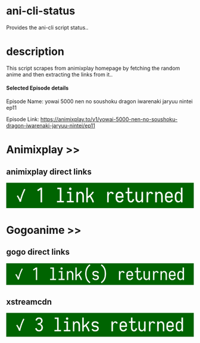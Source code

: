 # ani-cli-status
Provides the ani-cli script status..

# description
This script scrapes from animixplay homepage by fetching the random anime and then extracting the links from it..

#### Selected Episode details

Episode Name: yowai 5000 nen no soushoku dragon iwarenaki jaryuu nintei ep11

Episode Link: https://animixplay.to/v1/yowai-5000-nen-no-soushoku-dragon-iwarenaki-jaryuu-nintei/ep11
 
# Animixplay >>

## animixplay direct links

<img src="./images/animixplay.jpg">

# Gogoanime >>

## gogo direct links

<img src="./images/gogoplay.jpg">

## xstreamcdn

<img src="./images/xstreamcdn.jpg">
